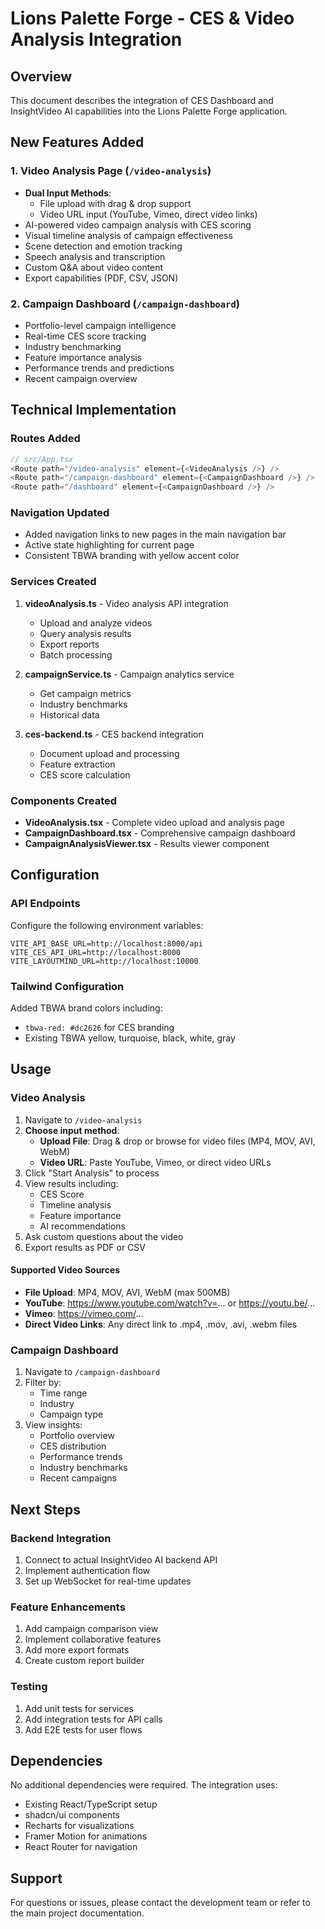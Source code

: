 # Lions Palette Forge - CES & Video Analysis Integration

## Overview
This document describes the integration of CES Dashboard and InsightVideo AI capabilities into the Lions Palette Forge application.

## New Features Added

### 1. Video Analysis Page (`/video-analysis`)
- **Dual Input Methods**:
  - File upload with drag & drop support
  - Video URL input (YouTube, Vimeo, direct video links)
- AI-powered video campaign analysis with CES scoring
- Visual timeline analysis of campaign effectiveness
- Scene detection and emotion tracking
- Speech analysis and transcription
- Custom Q&A about video content
- Export capabilities (PDF, CSV, JSON)

### 2. Campaign Dashboard (`/campaign-dashboard`)
- Portfolio-level campaign intelligence
- Real-time CES score tracking
- Industry benchmarking
- Feature importance analysis
- Performance trends and predictions
- Recent campaign overview

## Technical Implementation

### Routes Added
```typescript
// src/App.tsx
<Route path="/video-analysis" element={<VideoAnalysis />} />
<Route path="/campaign-dashboard" element={<CampaignDashboard />} />
<Route path="/dashboard" element={<CampaignDashboard />} />
```

### Navigation Updated
- Added navigation links to new pages in the main navigation bar
- Active state highlighting for current page
- Consistent TBWA branding with yellow accent color

### Services Created
1. **videoAnalysis.ts** - Video analysis API integration
   - Upload and analyze videos
   - Query analysis results
   - Export reports
   - Batch processing

2. **campaignService.ts** - Campaign analytics service
   - Get campaign metrics
   - Industry benchmarks
   - Historical data

3. **ces-backend.ts** - CES backend integration
   - Document upload and processing
   - Feature extraction
   - CES score calculation

### Components Created
- **VideoAnalysis.tsx** - Complete video upload and analysis page
- **CampaignDashboard.tsx** - Comprehensive campaign dashboard
- **CampaignAnalysisViewer.tsx** - Results viewer component

## Configuration

### API Endpoints
Configure the following environment variables:
```env
VITE_API_BASE_URL=http://localhost:8000/api
VITE_CES_API_URL=http://localhost:8000
VITE_LAYOUTMIND_URL=http://localhost:10000
```

### Tailwind Configuration
Added TBWA brand colors including:
- `tbwa-red: #dc2626` for CES branding
- Existing TBWA yellow, turquoise, black, white, gray

## Usage

### Video Analysis
1. Navigate to `/video-analysis`
2. **Choose input method**:
   - **Upload File**: Drag & drop or browse for video files (MP4, MOV, AVI, WebM)
   - **Video URL**: Paste YouTube, Vimeo, or direct video URLs
3. Click "Start Analysis" to process
4. View results including:
   - CES Score
   - Timeline analysis
   - Feature importance
   - AI recommendations
5. Ask custom questions about the video
6. Export results as PDF or CSV

#### Supported Video Sources
- **File Upload**: MP4, MOV, AVI, WebM (max 500MB)
- **YouTube**: https://www.youtube.com/watch?v=... or https://youtu.be/...
- **Vimeo**: https://vimeo.com/...
- **Direct Video Links**: Any direct link to .mp4, .mov, .avi, .webm files

### Campaign Dashboard
1. Navigate to `/campaign-dashboard`
2. Filter by:
   - Time range
   - Industry
   - Campaign type
3. View insights:
   - Portfolio overview
   - CES distribution
   - Performance trends
   - Industry benchmarks
   - Recent campaigns

## Next Steps

### Backend Integration
1. Connect to actual InsightVideo AI backend API
2. Implement authentication flow
3. Set up WebSocket for real-time updates

### Feature Enhancements
1. Add campaign comparison view
2. Implement collaborative features
3. Add more export formats
4. Create custom report builder

### Testing
1. Add unit tests for services
2. Add integration tests for API calls
3. Add E2E tests for user flows

## Dependencies
No additional dependencies were required. The integration uses:
- Existing React/TypeScript setup
- shadcn/ui components
- Recharts for visualizations
- Framer Motion for animations
- React Router for navigation

## Support
For questions or issues, please contact the development team or refer to the main project documentation.